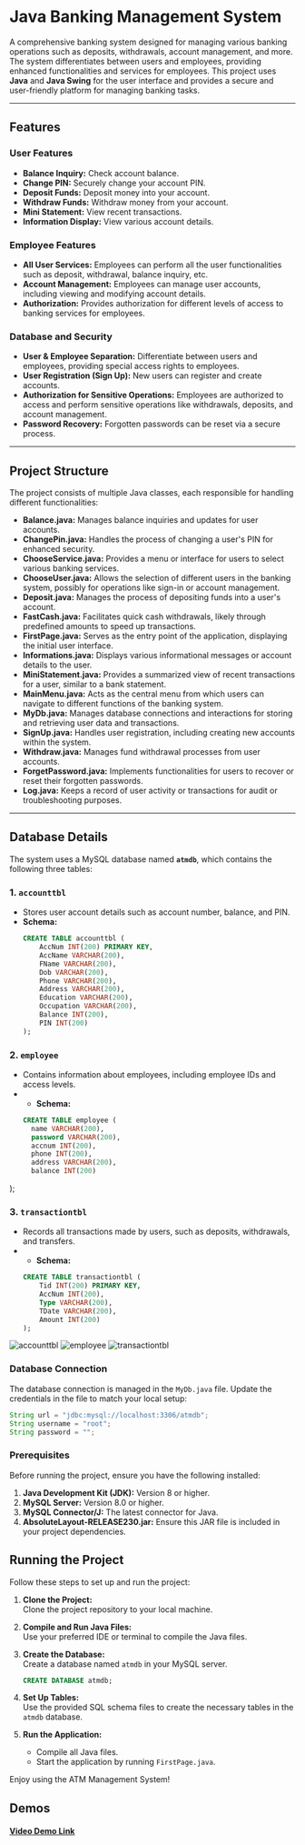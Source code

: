 # Java Banking Management System

A comprehensive banking system designed for managing various banking operations such as deposits, withdrawals, account management, and more. The system differentiates between users and employees, providing enhanced functionalities and services for employees. This project uses **Java** and **Java Swing** for the user interface and provides a secure and user-friendly platform for managing banking tasks.

---

## Features

### User Features
- **Balance Inquiry:** Check account balance.
- **Change PIN:** Securely change your account PIN.
- **Deposit Funds:** Deposit money into your account.
- **Withdraw Funds:** Withdraw money from your account.
- **Mini Statement:** View recent transactions.
- **Information Display:** View various account details.

### Employee Features
- **All User Services:** Employees can perform all the user functionalities such as deposit, withdrawal, balance inquiry, etc.
- **Account Management:** Employees can manage user accounts, including viewing and modifying account details.
- **Authorization:** Provides authorization for different levels of access to banking services for employees.

### Database and Security
- **User & Employee Separation:** Differentiate between users and employees, providing special access rights to employees.
- **User Registration (Sign Up):** New users can register and create accounts.
- **Authorization for Sensitive Operations:** Employees are authorized to access and perform sensitive operations like withdrawals, deposits, and account management.
- **Password Recovery:** Forgotten passwords can be reset via a secure process.

---

## Project Structure

The project consists of multiple Java classes, each responsible for handling different functionalities:

- **Balance.java:** Manages balance inquiries and updates for user accounts.
- **ChangePin.java:** Handles the process of changing a user's PIN for enhanced security.
- **ChooseService.java:** Provides a menu or interface for users to select various banking services.
- **ChooseUser.java:** Allows the selection of different users in the banking system, possibly for operations like sign-in or account management.
- **Deposit.java:** Manages the process of depositing funds into a user's account.
- **FastCash.java:** Facilitates quick cash withdrawals, likely through predefined amounts to speed up transactions.
- **FirstPage.java:** Serves as the entry point of the application, displaying the initial user interface.
- **Informations.java:** Displays various informational messages or account details to the user.
- **MiniStatement.java:** Provides a summarized view of recent transactions for a user, similar to a bank statement.
- **MainMenu.java:** Acts as the central menu from which users can navigate to different functions of the banking system.
- **MyDb.java:** Manages database connections and interactions for storing and retrieving user data and transactions.
- **SignUp.java:** Handles user registration, including creating new accounts within the system.
- **Withdraw.java:** Manages fund withdrawal processes from user accounts.
- **ForgetPassword.java:** Implements functionalities for users to recover or reset their forgotten passwords.
- **Log.java:** Keeps a record of user activity or transactions for audit or troubleshooting purposes.

---

## Database Details

The system uses a MySQL database named **`atmdb`**, which contains the following three tables:

### 1. **`accounttbl`**
- Stores user account details such as account number, balance, and PIN.
- **Schema:**
  ```sql
  CREATE TABLE accounttbl (
      AccNum INT(200) PRIMARY KEY,
      AccName VARCHAR(200),
      FName VARCHAR(200),
      Dob VARCHAR(200),
      Phone VARCHAR(200),
      Address VARCHAR(200),
      Education VARCHAR(200),
      Occupation VARCHAR(200),
      Balance INT(200),
      PIN INT(200)
  );


### 2. **`employee`**
- Contains information about employees, including employee IDs and access levels.
- - **Schema:**
  ```sql
  CREATE TABLE employee (
    name VARCHAR(200),
    password VARCHAR(200),
    accnum INT(200),
    phone INT(200),
    address VARCHAR(200),
    balance INT(200)
);

### 3. **`transactiontbl`**
- Records all transactions made by users, such as deposits, withdrawals, and transfers.
- - **Schema:**
  ```sql
  CREATE TABLE transactiontbl (
      Tid INT(200) PRIMARY KEY,
      AccNum INT(200),
      Type VARCHAR(200),
      TDate VARCHAR(200),
      Amount INT(200)
  );

![accounttbl](https://github.com/user-attachments/assets/49e0e559-b4b2-44e3-a906-f012e507c84f)
![employee](https://github.com/user-attachments/assets/c71b28e4-7918-4b95-829b-e1eff202eaa5)
![transactiontbl](https://github.com/user-attachments/assets/dfde9b13-dd7a-4e37-b6df-2a587fa1a374)

### **Database Connection**
The database connection is managed in the `MyDb.java` file. Update the credentials in the file to match your local setup:

```java
String url = "jdbc:mysql://localhost:3306/atmdb";
String username = "root";
String password = "";
```


### Prerequisites

Before running the project, ensure you have the following installed:

1. **Java Development Kit (JDK):** Version 8 or higher.
2. **MySQL Server:** Version 8.0 or higher.
3. **MySQL Connector/J:** The latest connector for Java.
4. **AbsoluteLayout-RELEASE230.jar:** Ensure this JAR file is included in your project dependencies.

## Running the Project

Follow these steps to set up and run the project:

1. **Clone the Project:**  
   Clone the project repository to your local machine.

2. **Compile and Run Java Files:**  
   Use your preferred IDE or terminal to compile the Java files.

3. **Create the Database:**  
   Create a database named `atmdb` in your MySQL server.

   ```sql
   CREATE DATABASE atmdb;
   ```

5. **Set Up Tables:**  
   Use the provided SQL schema files to create the necessary tables in the `atmdb` database.

6. **Run the Application:**  
   - Compile all Java files.
   - Start the application by running `FirstPage.java`.

Enjoy using the ATM Management System!




 ## Demos

  #### [Video Demo Link](https://drive.google.com/file/d/1pegLWJED8HIibfFaJ7Q9tBitDBI8yAOk/view?usp=drive_link)
   


